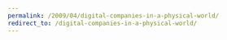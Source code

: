 ```yaml
---
permalink: /2009/04/digital-companies-in-a-physical-world/
redirect_to: /digital-companies-in-a-physical-world/
---
```

